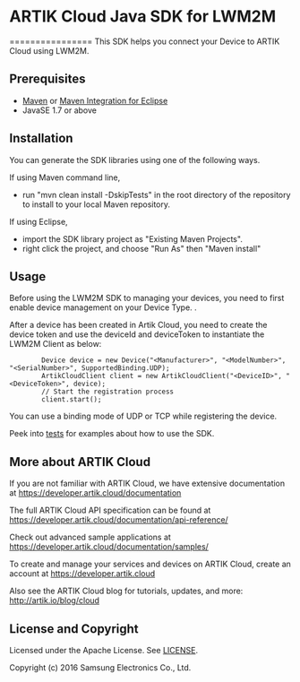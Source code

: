# ARTIK Cloud Java SDK for LWM2M
================
This SDK helps you connect your Device to ARTIK Cloud using LWM2M. 

Prerequisites
-------------

 * [Maven](http://maven.apache.org/) or [Maven Integration for Eclipse](https://www.eclipse.org/m2e/)
 * JavaSE 1.7 or above 

Installation
---------------------

You can generate the SDK libraries using one of the following ways. 

If using Maven command line,
- run "mvn clean install -DskipTests" in the root directory of the repository to install to your local Maven repository.

If using Eclipse, 
- import the SDK library project as "Existing Maven Projects".
- right click the project, and choose "Run As" then "Maven install"


Usage
------

Before using the LWM2M SDK to managing your devices, you need to first enable device management on your Device Type. <INSERT LINK TO DOCUMENTATION HERE>.

After a device has been created in Artik Cloud, you need to create the device token and use the deviceId and deviceToken to instantiate the LWM2M Client as below:

~~~
        Device device = new Device("<Manufacturer>", "<ModelNumber>", "<SerialNumber>", SupportedBinding.UDP);
        ArtikCloudClient client = new ArtikCloudClient("<DeviceID>", "<DeviceToken>", device);
        // Start the registration process
        client.start();
~~~

You can use a binding mode of UDP or TCP while registering the device.

Peek into [tests](https://github.com/artikcloud/artikcloud-lwm2m-java/tree/master/src/test/java/cloud/artik/lwm2m) for examples about how to use the SDK.

More about ARTIK Cloud
----------------------

If you are not familiar with ARTIK Cloud, we have extensive documentation at https://developer.artik.cloud/documentation

The full ARTIK Cloud API specification can be found at https://developer.artik.cloud/documentation/api-reference/

Check out advanced sample applications at https://developer.artik.cloud/documentation/samples/

To create and manage your services and devices on ARTIK Cloud, create an account at https://developer.artik.cloud

Also see the ARTIK Cloud blog for tutorials, updates, and more: http://artik.io/blog/cloud

License and Copyright
---------------------

Licensed under the Apache License. See [LICENSE](https://github.com/artikcloud/artikcloud-java/blob/master/LICENSE).

Copyright (c) 2016 Samsung Electronics Co., Ltd.

